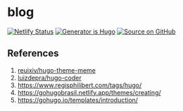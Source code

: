 # blog


[![Netlify Status](https://api.netlify.com/api/v1/badges/3a8285ec-358b-49f2-8522-019e64b96377/deploy-status)](https://app.netlify.com/sites/tianheg-blog/deploys)
[![Generator is Hugo](https://img.shields.io/badge/Generator%20is-Hugo-ff4088?&logo=hugo)](https://github.com/gohugoio/hugo)
[![Source on GitHub](https://img.shields.io/badge/Source%20on-GitHub-181717?&logo=github)](https://github.com/tianheg/blog)

## References

1. [reuixiy/hugo-theme-meme](https://github.com/reuixiy/hugo-theme-meme/tree/fdf98dfa6ed37d0e954bb50e076a2790c73fdb0c)
2. [luizdepra/hugo-coder](https://github.com/luizdepra/hugo-coder/tree/6581e860bde43960e3b6362001f270cd2e9db178)
3. <https://www.regisphilibert.com/tags/hugo/>
4. <https://gohugobrasil.netlify.app/themes/creating/>
5. <https://gohugo.io/templates/introduction/>
